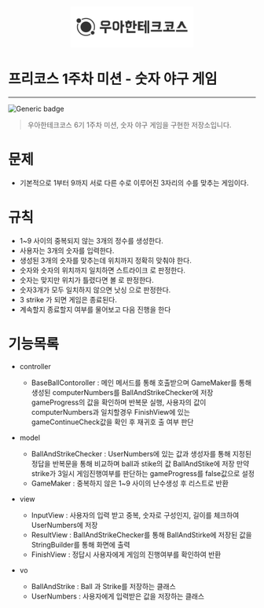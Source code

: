 <p align="center">
    <img src="./woowacourse.png" alt="우아한테크코스" width="250px">
</p>

# 프리코스 1주차 미션 - 숫자 야구 게임

---

![Generic badge](https://img.shields.io/badge/precourse-week1-green.svg)


> 우아한테크코스 6기 1주차 미션, 숫자 야구 게임을 구현한 저장소입니다.

# 문제
- 기본적으로 1부터 9까지 서로 다른 수로 이루어진 3자리의 수를 맞추는 게임이다.
  
# 규칙
- 1~9 사이의 중복되지 않는 3개의 정수를 생성한다.
- 사용자는 3개의 숫자를 입력한다.
- 생성된 3개의 숫자를 맞추는데 위치까지 정확히 맞춰야 한다.
- 숫자와 숫자의 위치까지 일치하면 스트라이크 로 판정한다.
- 숫자는 맞지만 위치가 틀렸다면 볼 로 판정한다.
- 숫자3개가 모두 일치하지 않으면 낫싱 으로 판정한다.
- 3 strike 가 되면 게임은 종료된다.
- 계속할지 종료할지 여부를 물어보고 다음 진행을 한다
  
# 기능목록
- controller
    - BaseBallContoroller : 메인 메서드를 통해 호출받으며 GameMaker를 통해 생성된 computerNumbers를                                          BallAndStrikeChecker에 저장 gameProgress의 값을 확인하며 반복문 실행, 사용자의 값이                              computerNumbers과 일치할경우 FinishView에 있는 gameContinueCheck값을 확인 후 재귀호                              출 여부 판단
      
- model
    - BallAndStrikeChecker : UserNumbers에 있는 값과 생성자를 통해 지정된 정답을 반복문을 통해 비교하며 ball과                                 stike의 값 BallAndStike에 저장 만약 strike가 3일시 게임진행여부를 판단하는                                       gameProgress를 false값으로 설정
    - GameMaker : 중복하지 않은 1~9 사이의 난수생성 후 리스트로 반환
      
- view
    - InputView : 사용자의 입력 받고 중복, 숫자로 구성인지, 길이를 체크하여 UserNumbers에 저장
    - ResultView : BallAndStrikeChecker를 통해 BallAndStirke에 저장된 값을 StringBuilder를 통해 화면에 출력
    - FinishView : 정답시 사용자에게 게임의 진행여부를 확인하여 반환
      
- vo
    - BallAndStrike : Ball 과 Strike를 저장하는 클래스
    - UserNumbers : 사용자에게 입력받은 값을 저장하는 클래스
